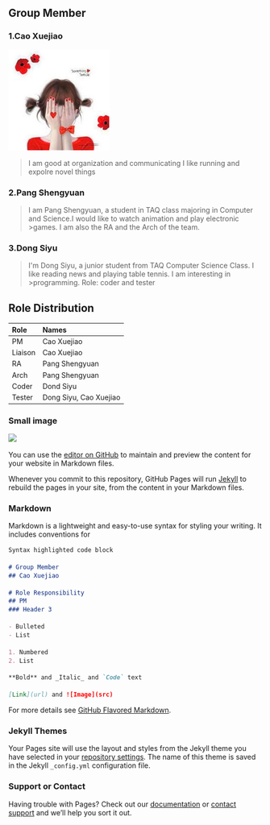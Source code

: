 
## Group Member
### 1.Cao Xuejiao
![](https://github.com/She-xj/She-xj.github.io/blob/master/%E5%A5%B3%E7%94%9F.jpg)
>I am good at organization and communicating 
>I like running and expolre novel things

### 2.Pang Shengyuan
>I am Pang Shengyuan, a student in TAQ class majoring in  Computer and Science.I would like to watch animation and play electronic >games. I am also the RA and the Arch of the team.

### 3.Dong Siyu
>I'm Dong Siyu, a junior student from TAQ Computer Science Class. I like reading news and playing table tennis. I am interesting in >programming.
>Role: coder and tester


## Role Distribution


| Role         | Names                  |
|:-------------|:-----------------------|
| PM           | Cao Xuejiao            |
| Liaison      | Cao Xuejiao            |
| RA           | Pang Shengyuan         |
| Arch         | Pang Shengyuan         |
| Coder        | Dond Siyu              |
| Tester       | Dong Siyu, Cao Xuejiao |


### Small image

![](https://assets-cdn.github.com/images/icons/emoji/octocat.png)


You can use the [editor on GitHub](https://github.com/She-xj/She-xj.github.io/edit/master/README.md) to maintain and preview the content for your website in Markdown files.

Whenever you commit to this repository, GitHub Pages will run [Jekyll](https://jekyllrb.com/) to rebuild the pages in your site, from the content in your Markdown files.

### Markdown

Markdown is a lightweight and easy-to-use syntax for styling your writing. It includes conventions for

```markdown
Syntax highlighted code block

# Group Member
## Cao Xuejiao

# Role Responsibility
## PM
### Header 3

- Bulleted
- List

1. Numbered
2. List

**Bold** and _Italic_ and `Code` text

[Link](url) and ![Image](src)
```

For more details see [GitHub Flavored Markdown](https://guides.github.com/features/mastering-markdown/).

### Jekyll Themes

Your Pages site will use the layout and styles from the Jekyll theme you have selected in your [repository settings](https://github.com/She-xj/She-xj.github.io/settings). The name of this theme is saved in the Jekyll `_config.yml` configuration file.

### Support or Contact

Having trouble with Pages? Check out our [documentation](https://help.github.com/categories/github-pages-basics/) or [contact support](https://github.com/contact) and we’ll help you sort it out.
